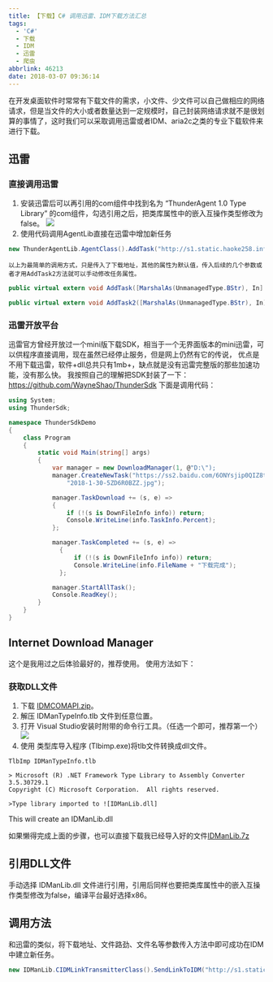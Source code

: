 ```yaml
---
title: 【下载】C# 调用迅雷、IDM下载方法汇总
tags:
  - 'C#'
  - 下载
  - IDM
  - 迅雷
  - 爬虫
abbrlink: 46213
date: 2018-03-07 09:36:14
---
```

在开发桌面软件时常常有下载文件的需求，小文件、少文件可以自己做相应的网络请求，但是当文件的大小或者数量达到一定规模时，自己封装网络请求就不是很划算的事情了，这时我们可以采取调用迅雷或者IDM、aria2c之类的专业下载软件来进行下载。
<!--more-->
## 迅雷
### 直接调用迅雷
1.  安装迅雷后可以再引用的com组件中找到名为 “ThunderAgent 1.0 Type Library” 的com组件，勾选引用之后，把类库属性中的嵌入互操作类型修改为false。
![](http://qiniucdn.wayneshao.com/20180307172636630/20180307054659587.png)
2. 使用代码调用AgentLib直接在迅雷中增加新任务
```csharp
new ThunderAgentLib.AgentClass().AddTask("http://s1.static.haoke258.info/attach_2/2018-1-30-5ZD6R0BZZ.rar");
```
    以上为最简单的调用方式，只是传入了下载地址，其他的属性为默认值，传入后续的几个参数或者才用AddTask2方法就可以手动修改任务属性。
```csharp
public virtual extern void AddTask([MarshalAs(UnmanagedType.BStr), In] string bstrUrl, [MarshalAs(UnmanagedType.BStr), In] string bstrFileName = "", [MarshalAs(UnmanagedType.BStr), In] string bstrPath = "", [MarshalAs(UnmanagedType.BStr), In] string bstrComments = "", [MarshalAs(UnmanagedType.BStr), In] string bstrReferUrl = "", [In] int nStartMode = -1, [In] int nOnlyFromOrigin = 0, [In] int nOriginThreadCount = -1);

public virtual extern void AddTask2([MarshalAs(UnmanagedType.BStr), In] string bstrUrl, [MarshalAs(UnmanagedType.BStr), In] string bstrFileName = "", [MarshalAs(UnmanagedType.BStr), In] string bstrPath = "", [MarshalAs(UnmanagedType.BStr), In] string bstrComments = "", [MarshalAs(UnmanagedType.BStr), In] string bstrReferUrl = "", [In] int nStartMode = -1, [In] int nOnlyFromOrigin = 0, [In] int nOriginThreadCount = -1, [MarshalAs(UnmanagedType.BStr), In] string bstrCookie = "");
```
### 迅雷开放平台
迅雷官方曾经开放过一个mini版下载SDK，相当于一个无界面版本的mini迅雷，可以供程序直接调用，现在虽然已经停止服务，但是网上仍然有它的传说，
优点是不用下载迅雷，软件+dll总共只有1mb+，缺点就是没有迅雷完整版的那些加速功能，没有那么快。
我按照自己的理解把SDK封装了一下：https://github.com/WayneShao/ThunderSdk
下面是调用代码：
```csharp
using System;
using ThunderSdk;

namespace ThunderSdkDemo
{
    class Program
    {
        static void Main(string[] args)
        {
            var manager = new DownloadManager(1, @"D:\");
            manager.CreateNewTask("https://ss2.baidu.com/6ONYsjip0QIZ8tyhnq/it/u=770549720,375505130&fm=173&s=612A66F94AA394CE4A84E71B030050D7&w=218&h=146&img.JPEG",
                "2018-1-30-5ZD6R0BZZ.jpg");

            manager.TaskDownload += (s, e) =>
            {
                if (!(s is DownFileInfo info)) return;
                Console.WriteLine(info.TaskInfo.Percent);
            };

            manager.TaskCompleted += (s, e) =>
              {
                  if (!(s is DownFileInfo info)) return;
                  Console.WriteLine(info.FileName + "下载完成");
              };

            manager.StartAllTask();
            Console.ReadKey();
        }
    }
}
```
## Internet Download Manager
这个是我用过之后体验最好的，推荐使用。
使用方法如下：
### 获取DLL文件
1. 下载 [IDMCOMAPI.zip](http://www.internetdownloadmanager.com/support/download/IDMCOMAPI.zip)。
2. 解压 IDManTypeInfo.tlb 文件到任意位置。
3. 打开 Visual Studio安装时附带的命令行工具。（任选一个即可，推荐第一个）
![](http://qiniucdn.wayneshao.com/20180308000415303/20180308121452182.png)
4. 使用 类型库导入程序 (Tlbimp.exe)将tlb文件转换成dll文件。
```shell
TlbImp IDManTypeInfo.tlb
```
    > Microsoft (R) .NET Framework Type Library to Assembly Converter 3.5.30729.1
    Copyright (C) Microsoft Corporation.  All rights reserved.

    >Type library imported to ![IDManLib.dll]
This will create an IDManLib.dll

如果懒得完成上面的步骤，也可以直接下载我已经导入好的文件[IDManLib.7z](http://qiniucdn.wayneshao.com/20180308000415303/IDManLib.7z)
## 引用DLL文件
手动选择 IDManLib.dll 文件进行引用，引用后同样也要把类库属性中的嵌入互操作类型修改为false，编译平台最好选择x86。 
## 调用方法
和迅雷的类似，将下载地址、文件路劲、文件名等参数传入方法中即可成功在IDM中建立新任务。
```csharp
new IDManLib.CIDMLinkTransmitterClass().SendLinkToIDM("http://s1.static.haoke258.info/attach_2/2018-1-30-5ZD6R0BZZ.rar", "http://ailushe95.info/", "", "", "", "", @"D:\Backup\Downloads\LULULU", "【感謝擼友投稿】無名小姐姐 2V.rar", 0);
```
